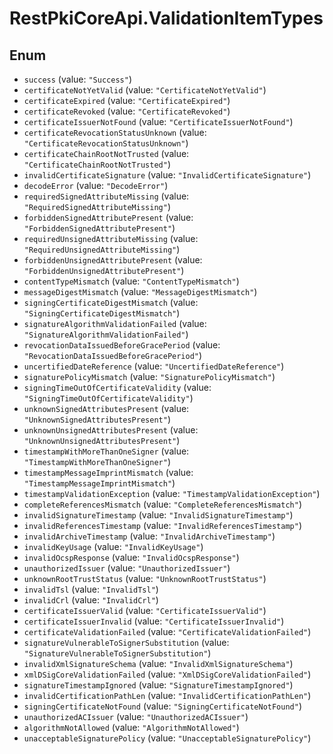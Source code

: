 # RestPkiCoreApi.ValidationItemTypes

## Enum

* `success` (value: `"Success"`)
* `certificateNotYetValid` (value: `"CertificateNotYetValid"`)
* `certificateExpired` (value: `"CertificateExpired"`)
* `certificateRevoked` (value: `"CertificateRevoked"`)
* `certificateIssuerNotFound` (value: `"CertificateIssuerNotFound"`)
* `certificateRevocationStatusUnknown` (value: `"CertificateRevocationStatusUnknown"`)
* `certificateChainRootNotTrusted` (value: `"CertificateChainRootNotTrusted"`)
* `invalidCertificateSignature` (value: `"InvalidCertificateSignature"`)
* `decodeError` (value: `"DecodeError"`)
* `requiredSignedAttributeMissing` (value: `"RequiredSignedAttributeMissing"`)
* `forbiddenSignedAttributePresent` (value: `"ForbiddenSignedAttributePresent"`)
* `requiredUnsignedAttributeMissing` (value: `"RequiredUnsignedAttributeMissing"`)
* `forbiddenUnsignedAttributePresent` (value: `"ForbiddenUnsignedAttributePresent"`)
* `contentTypeMismatch` (value: `"ContentTypeMismatch"`)
* `messageDigestMismatch` (value: `"MessageDigestMismatch"`)
* `signingCertificateDigestMismatch` (value: `"SigningCertificateDigestMismatch"`)
* `signatureAlgorithmValidationFailed` (value: `"SignatureAlgorithmValidationFailed"`)
* `revocationDataIssuedBeforeGracePeriod` (value: `"RevocationDataIssuedBeforeGracePeriod"`)
* `uncertifiedDateReference` (value: `"UncertifiedDateReference"`)
* `signaturePolicyMismatch` (value: `"SignaturePolicyMismatch"`)
* `signingTimeOutOfCertificateValidity` (value: `"SigningTimeOutOfCertificateValidity"`)
* `unknownSignedAttributesPresent` (value: `"UnknownSignedAttributesPresent"`)
* `unknownUnsignedAttributesPresent` (value: `"UnknownUnsignedAttributesPresent"`)
* `timestampWithMoreThanOneSigner` (value: `"TimestampWithMoreThanOneSigner"`)
* `timestampMessageImprintMismatch` (value: `"TimestampMessageImprintMismatch"`)
* `timestampValidationException` (value: `"TimestampValidationException"`)
* `completeReferencesMismatch` (value: `"CompleteReferencesMismatch"`)
* `invalidSignatureTimestamp` (value: `"InvalidSignatureTimestamp"`)
* `invalidReferencesTimestamp` (value: `"InvalidReferencesTimestamp"`)
* `invalidArchiveTimestamp` (value: `"InvalidArchiveTimestamp"`)
* `invalidKeyUsage` (value: `"InvalidKeyUsage"`)
* `invalidOcspResponse` (value: `"InvalidOcspResponse"`)
* `unauthorizedIssuer` (value: `"UnauthorizedIssuer"`)
* `unknownRootTrustStatus` (value: `"UnknownRootTrustStatus"`)
* `invalidTsl` (value: `"InvalidTsl"`)
* `invalidCrl` (value: `"InvalidCrl"`)
* `certificateIssuerValid` (value: `"CertificateIssuerValid"`)
* `certificateIssuerInvalid` (value: `"CertificateIssuerInvalid"`)
* `certificateValidationFailed` (value: `"CertificateValidationFailed"`)
* `signatureVulnerableToSignerSubstitution` (value: `"SignatureVulnerableToSignerSubstitution"`)
* `invalidXmlSignatureSchema` (value: `"InvalidXmlSignatureSchema"`)
* `xmlDSigCoreValidationFailed` (value: `"XmlDSigCoreValidationFailed"`)
* `signatureTimestampIgnored` (value: `"SignatureTimestampIgnored"`)
* `invalidCertificationPathLen` (value: `"InvalidCertificationPathLen"`)
* `signingCertificateNotFound` (value: `"SigningCertificateNotFound"`)
* `unauthorizedACIssuer` (value: `"UnauthorizedACIssuer"`)
* `algorithmNotAllowed` (value: `"AlgorithmNotAllowed"`)
* `unacceptableSignaturePolicy` (value: `"UnacceptableSignaturePolicy"`)
